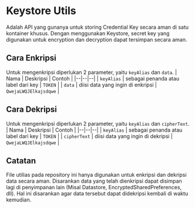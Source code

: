# Keystore Utils
Adalah API yang gunanya untuk storing Credential Key secara aman di satu kontainer khusus. Dengan menggunakan Keystore, secret key yang digunakan untuk encryption dan decryption dapat tersimpan secara aman.

## Cara Enkripsi
Untuk mengenkripsi diperlukan 2 parameter, yaitu `keyAlias` dan `data`. 
| Nama | Deskripsi | Contoh |
|--|--|--|
| `keyAlias` | sebagai penanda atau label dari key | `TOKEN` |
| `data` | diisi data yang ingin di enkripsi | `QwejaLWQJElkajsdqwe` |

## Cara Dekripsi
Untuk mengenkripsi diperlukan 2 parameter, yaitu `keyAlias` dan `cipherText`. 
| Nama | Deskripsi | Contoh |
|--|--|--|
| `keyAlias` | sebagai penanda atau label dari key | `TOKEN` |
| `cipherText` | diisi data yang ingin di dekripsi | `QwejaLWQJElkajsdqwe` |

## Catatan
File utilias pada repository ini hanya digunakan untuk enkripsi dan dekripsi data secara aman. Disarankan data yang telah dienkripsi dapat disimpan lagi di penyimpanan lain (Misal Datastore, EncryptedSharedPreferences, dll). Hal ini disarankan agar data tersebut dapat didekripsi kembali di waktu kemudian.
 

 
